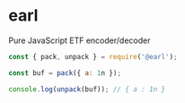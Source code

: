 # earl

Pure JavaScript ETF encoder/decoder

```js
const { pack, unpack } = require('@earl');

const buf = pack({ a: 1n });

console.log(unpack(buf)); // { a : 1n }
```

